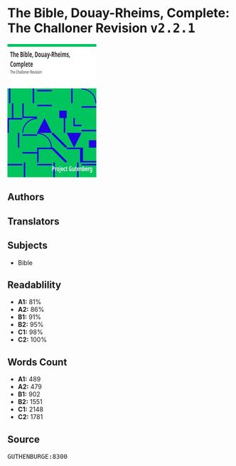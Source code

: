 # The Bible, Douay-Rheims, Complete: The Challoner Revision <kbd>v2.2.1</kbd>

![](./cover.medium.jpg "")

## Authors



## Translators



## Subjects


 - Bible

## Readablility


 - **A1:** 81%
 - **A2:** 86%
 - **B1:** 91%
 - **B2:** 95%
 - **C1:** 98%
 - **C2:** 100%

## Words Count


 - **A1:** 489
 - **A2:** 479
 - **B1:** 902
 - **B2:** 1551
 - **C1:** 2148
 - **C2:** 1781

## Source


<kbd>GUTHENBURGE:8300</kbd>
